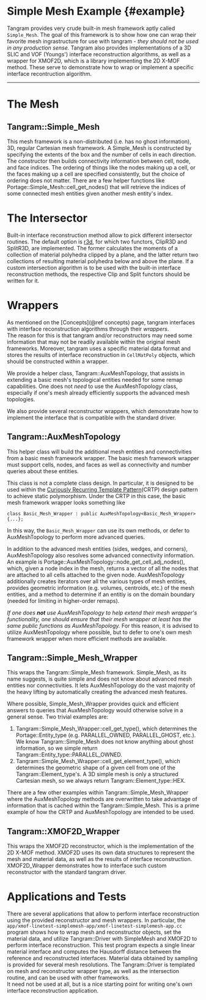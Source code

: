 # Simple Mesh Example    {#example}

Tangram provides very crude built-in mesh framework aptly
called `Simple_Mesh`.  The goal of this framework
is to show how one can wrap their favorite mesh ingrastructure for
use with tangram - _they should not be used in any production sense._
Tangram also provides implementations of a 3D SLIC and VOF (Youngs') 
interface reconstruction algorithms, as well as a wrapper for XMOF2D,
which is a library implementing the 2D X-MOF method. These serve to
demonstrate how to wrap or implement a specific interface recontruction
algorithm.

----

# The Mesh

## Tangram::Simple_Mesh

This mesh framework is a non-distributed (i.e. has no ghost
information), 3D, regular Cartesian mesh framework.  A Simple_Mesh is
constructed by specifying the extents of the box and the number of
cells in each direction.  The constructor then builds connectivity
information between cell, node, and face indices.  The ordering of
things like the nodes making up a cell, or the faces making up a cell
are specified consistently, but the choice of ordering does not
matter.  There are a few helper functions like
Portage::Simple_Mesh::cell_get_nodes() that will retrieve the indices
of some connected mesh entities given another mesh entity's index.

# The Intersector

Built-in interface reconstruction method allow to pick different
intersector routines.  The default option is 
[r3d](https://github.com/devonmpowell/r3d), for which two functors,
ClipR3D and SplitR3D, are implemented.  The former calculates the moments
of a collection of material polyhedra clipped by a plane, and the latter
return two collections of resulting material polyhedra below and above
the plane.  If a custom intersection algorithm is to be used with the
built-in interface reconstruction methods, the respective Clip and Split
functors should be written for it.

# Wrappers

As mentioned on the [Concepts](@ref concepts) page, tangram interfaces
with interface reconstruction algorithms through their _wrappers_.  
The reason for this is that tangram and/or reconstructors may need 
some information that may not be readily available within the original 
mesh frameworks. Moreover, tangram uses a specific material data format 
and stores the results of interface reconstruction in `CellMatPoly`
objects, which should be constructed within a wrapper.

We provide a helper class, Tangram::AuxMeshTopology, that assists in
extending a basic mesh's topological entities needed for some remap
capabilities.  One does not _need_ to use the AuxMeshTopology class,
especially if one's mesh already efficiently supports the advanced
mesh topologies.

We also provide several reconstructor wrappers, which demonstrate how
to implement the interface that is compatible with the standard driver.

## Tangram::AuxMeshTopology

This helper class will build the additional mesh entities and
connectivities from a basic mesh framework wrapper.  The basic mesh
framework wrapper must support cells, nodes, and faces as well as
connectivity and number queries about these entities.

This class is not a complete class design.  In particular, it is
designed to be used within
the
[Curiously Recurring Template Pattern](https://en.m.mwikipedia.org/wiki/Curiously_recurring_template_pattern)(CRTP)
design pattern to achieve static polymorphism.  Under the CRTP in this
case, the basic mesh framework wrapper looks something like

~~~{.cc}
class Basic_Mesh_Wrapper : public AuxMeshTopology<Basic_Mesh_Wrapper> {...};
~~~

In this way, the `Basic_Mesh_Wrapper` can use its own methods, or
defer to AuxMeshTopology to perform more advanced queries.

In addition to the advanced mesh entities (sides, wedges, and
corners), AuxMeshTopology also resolves some advanced connectivity
information.  An example is
Portage::AuxMeshTopology::node_get_cell_adj_nodes(), which, given a node index
in the mesh, returns a vector of all the nodes that are attached to
all cells attached to the given node.  AuxMeshTopology additionally
creates iterators over all the various types of mesh entities,
provides geometric information (e.g. volumes, centroids, etc.) of the
mesh entities, and a method to determine if an entitiy is on the
domain boundary (needed for limiting in higher-order remaps).

_If one does **not** use AuxMeshTopology to help extend their mesh
wrapper's functionality, one should ensure that their mesh wrapper at
least has the same public functions as AuxMeshTopology._ For this
reason, it is advised to utilize AuxMeshTopology where possible, but
to defer to one's own mesh framework wrapper when more efficient
methods are available.

## Tangram::Simple_Mesh_Wrapper

This wraps the Tangram::Simple_Mesh framework.  Simple_Mesh, as its
name suggests, is quite simple and does not know about advanced mesh
entities nor connectivities.  It lets AuxMeshTopology do the vast
majority of the heavy lifting by automatically creating the advanced
mesh features.

Where possible, Simple_Mesh_Wrapper provides quick and efficient
answers to queries that AuxMeshTopology would otherwise solve in a
general sense.  Two trivial examples are:

1. Tangram::Simple_Mesh_Wrapper::cell_get_type(), which determines the
   Portage::Entity_type (e.g. PARALLEL_OWNED, PARALLEL_GHOST, etc.).
   We know Tangram::Simple_Mesh does not know anything about ghost
   information, so we simple return
   Tangram::Entity_type::PARALLEL_OWNED.
2. Tangram::Simple_Mesh_Wrapper::cell_get_element_type(), which
   determines the geometric shape of a given cell from one of the
   Tangram::Element_type's.  A 3D simple mesh is only a structured
   Cartesian mesh, so we always return Tangram::Element_type::HEX.

There are a few other examples within Tangram::Simple_Mesh_Wrapper
where the AuxMeshTopology methods are overwritten to take advantage of
information that is cached within the Tangram::Simple_Mesh.  This is a
prime example of how the CRTP and AuxMeshTopology are intended to be
used.  

## Tangram::XMOF2D_Wrapper

This wraps the XMOF2D reconstructor, which is the implementation of the
2D X-MOF method. XMOF2D uses its own data structures to represent the mesh
and material data, as well as the results of interface reconstruction. 
XMOF2D_Wrapper demonstrates how to interface such custom reconstructor
with the standard tangram driver.

# Applications and Tests

There are several applications that allow to perform interface reconstruction
using the provided reconstructor and mesh wrappers.  In particular, the
`app/xmof-linetest-simplemesh-app/xmof-linetest-simplemesh-app.cc` program 
shows how to wrap mesh and reconstructor objects, set the material data, 
and utilize Tangram::Driver with SimpleMesh and XMOF2D to perform interface 
reconstruction.  This test program expects a single linear material interface
and computes the Hausdorff distance between the reference and reconstructed 
interfaces.  Material data obtained by sampling is provided for several mesh
resolutions. The Tangram::Driver is templated on mesh and reconstructor wrapper type, 
as well as the intersection routine, and can be used with other frameworks.  
It need not be used at all, but is a nice starting point for writing one's 
own interface reconstruction application.